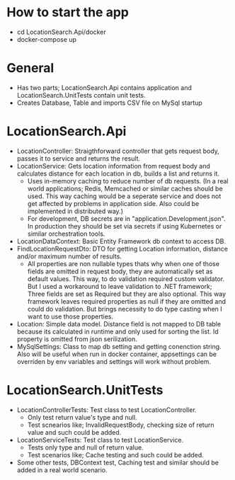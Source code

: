 # How to start the app
 - cd LocationSearch.Api/docker 
 - docker-compose up

# General
  - Has two parts; LocationSearch.Api contains application and LocationSearch.UnitTests contain unit tests.
  - Creates Database, Table and imports CSV file on MySql startup

# LocationSearch.Api
  - LocationController: Straigthforward controller that gets request body, passes it to service and returns the result.
  - LocationService: Gets location information from request body and calculates distance for each location in db, builds a list and returns it.
      - Uses in-memory caching to reduce number of db requests. (In a real world applications; Redis, Memcached or similar caches should be used. 
      This way caching would be a seperate service and does not get affected by problems in application side. Also could be implemented in distributed way.)
      - For development, DB secrets are in "application.Development.json". In production they should be set via secrets if using Kubernetes or similar orchestration tools.
  - LocationDataContext: Basic Entity Framework db context to access DB.
  - FindLocationRequestDto: DTO for getting Location information, distance and/or maximum number of results.
      - All properties are non nullable types thats why when one of those fields are omitted in request body, they are automatically set as default values. This way, to do
      validation required custom validator. But I used a workaround to leave validation to .NET framework; Three fields are set as Required but they are also optional. This way
      framework leaves required properties as null if they are omitted and could do validation. But brings necessity to do type casting when I want to use those properties.
  - Location: Simple data model. Distance field is not mapped to DB table because its calculated in runtime and only used for sorting the list. Id property is omitted from json
    serilization.
  - MySqlSettings: Class to map db setting and getting conenction string. Also will be useful when run in docker container, appsettings can be overriden by env variables
  and settings will work without problem.
  
# LocationSearch.UnitTests
 - LocationControllerTests: Test class to test LocationController.
     - Only test return value's type and null.
     - Test scnearios like; InvalidRequestBody, checking size of return value and such could be added.
 - LocationServiceTests: Test class to test LocationService.
     - Tests only type and null of return value.
     - Test scenarios like; Cache testing and such could be added.
 - Some other tests, DBContext test, Caching test and similar should be added in a real world scenario.   
       
